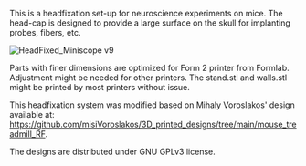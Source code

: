 This is a headfixation set-up for neuroscience experiments on mice. 
The head-cap is designed to provide a large surface on the skull for implanting probes, fibers, etc.

![HeadFixed_Miniscope v9](https://user-images.githubusercontent.com/32208791/162525363-b67a4257-0229-4791-bbea-9cef29de781e.png)

Parts with finer dimensions are optimized for Form 2 printer from Formlab. Adjustment might be needed for other printers.
The stand.stl and walls.stl might be printed by most printers without issue.

This headfixation system was modified based on Mihaly Voroslakos' design available at:
https://github.com/misiVoroslakos/3D_printed_designs/tree/main/mouse_treadmill_RF.

The designs are distributed under GNU GPLv3 license.
